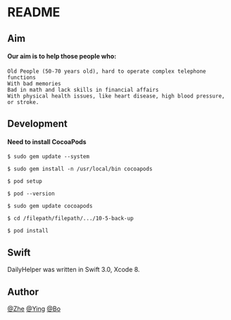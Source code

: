 README
===========================

## Aim
#### Our aim is to help those people who:
    Old People (50-70 years old), hard to operate complex telephone functions
    With bad memories
    Bad in math and lack skills in financial affairs
    With physical health issues, like heart disease, high blood pressure, or stroke.


## Development

#### Need to install CocoaPods
```
$ sudo gem update --system
```

```
$ sudo gem install -n /usr/local/bin cocoapods
```

```
$ pod setup

$ pod --version

$ sudo gem update cocoapods
```

```
$ cd /filepath/filepath/.../10-5-back-up

$ pod install
```

## Swift

DailyHelper was written in Swift 3.0, Xcode 8.  

## Author

[@Zhe](https://github.com/Mrxujimmy)
[@Ying](https://github.com/cocobear411)
[@Bo](https://github.com/bow4)
